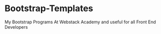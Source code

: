 # Bootstrap-Templates
My Bootstrap Programs At Webstack Academy and useful for all Front End Developers 
